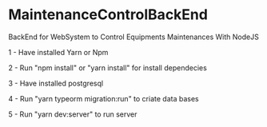 # MaintenanceControlBackEnd

BackEnd for WebSystem to Control Equipments Maintenances With NodeJS

<p>
  1 - Have installed Yarn or Npm
</p>

<p>
  2 - Run "npm install" or "yarn install" for install dependecies
</p>

<p>
  3 - Have installed postgresql
</p>

<p> 
  4 - Run "yarn typeorm migration:run" to criate data bases
</p>

<p>
  5 - Run "yarn dev:server" to run server
</p>

